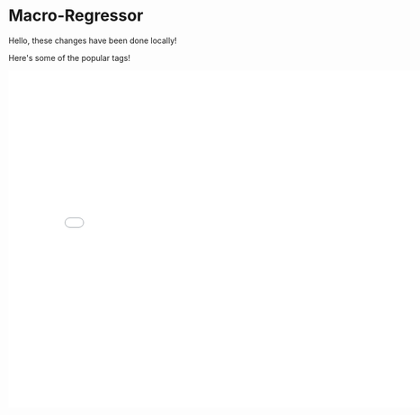 # Macro-Regressor

Hello, these changes have been done locally!

Here's some of the popular tags!

<iframe
  src="assets/popular-tags.html"
  width="800"
  height="600"
  frameborder="0"
></iframe>

